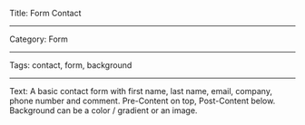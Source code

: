 Title: Form Contact

---

Category: Form

---

Tags: contact, form, background

---

Text: A basic contact form with first name, last name, email, company, phone number and comment. Pre-Content on top, Post-Content below. Background can be a color / gradient or an image.
